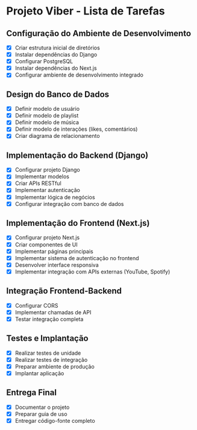 # Projeto Viber - Lista de Tarefas

## Configuração do Ambiente de Desenvolvimento
- [x] Criar estrutura inicial de diretórios
- [x] Instalar dependências do Django
- [x] Configurar PostgreSQL
- [x] Instalar dependências do Next.js
- [x] Configurar ambiente de desenvolvimento integrado

## Design do Banco de Dados
- [x] Definir modelo de usuário
- [x] Definir modelo de playlist
- [x] Definir modelo de música
- [x] Definir modelo de interações (likes, comentários)
- [x] Criar diagrama de relacionamento

## Implementação do Backend (Django)
- [x] Configurar projeto Django
- [x] Implementar modelos
- [x] Criar APIs RESTful
- [x] Implementar autenticação
- [x] Implementar lógica de negócios
- [x] Configurar integração com banco de dados

## Implementação do Frontend (Next.js)
- [x] Configurar projeto Next.js
- [x] Criar componentes de UI
- [x] Implementar páginas principais
- [x] Implementar sistema de autenticação no frontend
- [x] Desenvolver interface responsiva
- [x] Implementar integração com APIs externas (YouTube, Spotify)

## Integração Frontend-Backend
- [x] Configurar CORS
- [x] Implementar chamadas de API
- [x] Testar integração completa

## Testes e Implantação
- [x] Realizar testes de unidade
- [x] Realizar testes de integração
- [x] Preparar ambiente de produção
- [x] Implantar aplicação

## Entrega Final
- [x] Documentar o projeto
- [x] Preparar guia de uso
- [x] Entregar código-fonte completo
